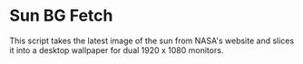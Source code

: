 # Sun BG Fetch
This script takes the latest image of the sun from NASA's website and slices it into a desktop wallpaper for dual 1920 x 1080 monitors.